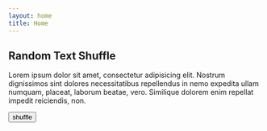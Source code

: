 ```yaml
---
layout: home
title: Home
---
```


<!-- [My helpful screenshot](/assets/images/wallpaper.jpg) -->

<article>
	<h1 id="headline">Random Text Shuffle</h1>
	<p id="text">Lorem ipsum dolor sit amet, consectetur adipisicing elit. Nostrum dignissimos sint dolores necessitatibus repellendus in nemo expedita ullam numquam, placeat, laborum beatae, vero. Similique dolorem enim repellat impedit reiciendis, non.</p>
	<button id="shuffler">shuffle</button>
</article>
